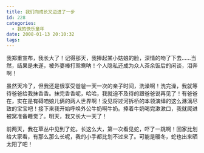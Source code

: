 ```yaml
---
title: 我们向成长又迈进了一步
id: 228
categories:
  - 我的快乐童年
date: 2008-01-13 20:10:32
tags:
---
```


我郑重宣布，我长大了！记得那天，我捧起某小姑娘的脸，深情的吻了下去……当然，结果是未遂，被外婆棒打鸳鸯呐！个人隐私还成为众人茶余饭后的闲谈，泪奔啊！

虽然天冷了，但我还是很享受爸爸一天一次的亲子时间，洗澡啊！洗完澡，我就等待爸爸给我抹香香。抹完香香呢，哈哈，我就迫不及待的跟爸爸说再见了！有爸爸在，实在是有碍咱娘儿俩的两人世界啊！没见将过河拆桥的本领演绎的这么淋漓尽致的宝宝吧！接下来我开始呼唤外公牛奶啊牛奶。捧着牛奶喝完漱漱口，我就爬进被窝准备睡觉了。明天，我又长大一天了！

前两天，我在草丛中见到了蛇。长这么大，第一次看见蛇，吓了一跳啊！回家比划给大家看，有那么那么长呢，我的小手都比划不过来了。可能是暖冬，蛇也出来晒太阳了吧！